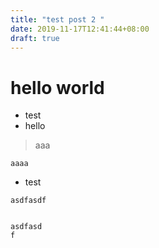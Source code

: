 ```yaml
---
title: "test post 2 "
date: 2019-11-17T12:41:44+08:00
draft: true
---
```


# hello world

- test
- hello

> aaa

`aaaa`

- test

```
asdfasdf


asdfasd
f
```

